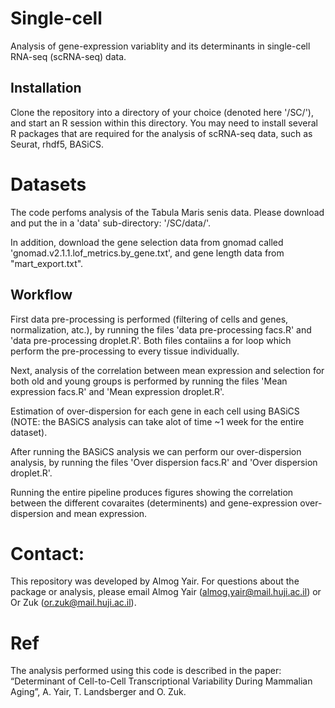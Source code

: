 # Single-cell
Analysis of gene-expression variablity and its determinants in single-cell RNA-seq (scRNA-seq) data. 


## Installation
Clone the repository into a directory of your choice (denoted here '/SC/'), and start an R session within this directory. 
You may need to install several R packages that are required for the analysis of scRNA-seq data, such as Seurat, rhdf5, BASiCS. 

# Datasets
The code perfoms analysis of the Tabula Maris senis data. Please download and put the  in a 'data' sub-directory: '/SC/data/'. 

In addition, download the gene selection data from gnomad called 'gnomad.v2.1.1.lof_metrics.by_gene.txt', and gene length
data from "mart_export.txt". 


## Workflow
First data pre-processing is performed (filtering of cells and genes, normalization, atc.), by running the files 'data pre-processing facs.R' and 'data pre-processing droplet.R'. Both files contaiins a for loop which perform the pre-processing to every tissue individually.

Next, analysis of the correlation between mean expression and selection for both old and young groups is performed by running the files 'Mean expression facs.R' and 'Mean expression droplet.R'.

Estimation of over-dispersion for each gene in each cell using BASiCS (NOTE: the BASiCS analysis can take alot of time ~1 week for the entire dataset).

After running the BASiCS analysis we can perform our over-dispersion analysis, by running the files 'Over dispersion facs.R' and 'Over dispersion droplet.R'. 

Running the entire pipeline produces figures showing the correlation between the different covaraites (determinents) and gene-expression over-dispersion and mean 
expression. 

# Contact: 
This repository was developed by Almog Yair. For questions about the package or analysis, please email Almog Yair (almog.yair@mail.huji.ac.il) or Or Zuk (or.zuk@mail.huji.ac.il). 

# Ref
The analysis performed using this code is described in the paper:
“Determinant of Cell-to-Cell Transcriptional Variability During Mammalian Aging”, A. Yair, T. Landsberger and O. Zuk. 

